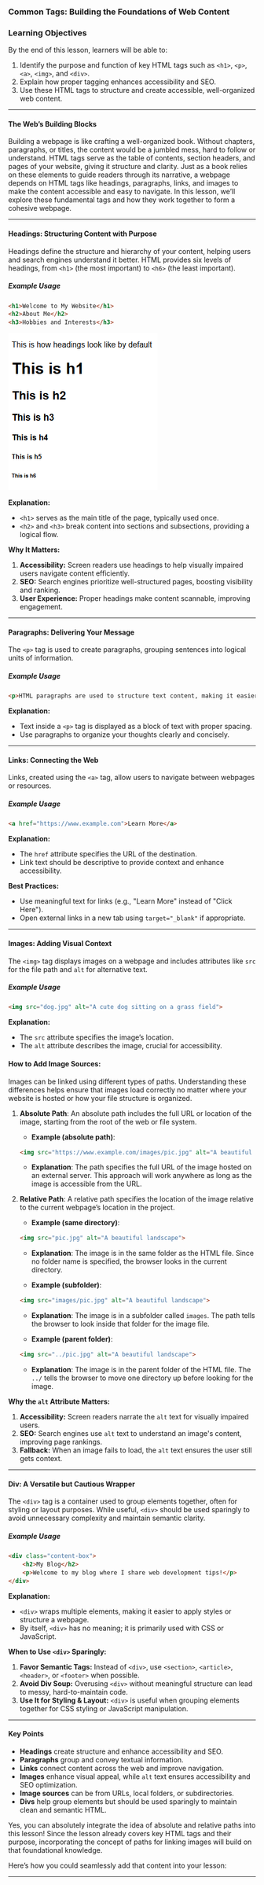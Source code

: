 ### **Common Tags: Building the Foundations of Web Content**

### **Learning Objectives**  
By the end of this lesson, learners will be able to:  

1. Identify the purpose and function of key HTML tags such as `<h1>`, `<p>`, `<a>`, `<img>`, and `<div>`.  
2. Explain how proper tagging enhances accessibility and SEO.  
3. Use these HTML tags to structure and create accessible, well-organized web content.

---

#### **The Web’s Building Blocks**  
Building a webpage is like crafting a well-organized book. Without chapters, paragraphs, or titles, the content would be a jumbled mess, hard to follow or understand. HTML tags serve as the table of contents, section headers, and pages of your website, giving it structure and clarity. Just as a book relies on these elements to guide readers through its narrative, a webpage depends on HTML tags like headings, paragraphs, links, and images to make the content accessible and easy to navigate. In this lesson, we’ll explore these fundamental tags and how they work together to form a cohesive webpage.

---

#### **Headings: Structuring Content with Purpose**  
Headings define the structure and hierarchy of your content, helping users and search engines understand it better. HTML provides six levels of headings, from `<h1>` (the most important) to `<h6>` (the least important).  

##### **Example Usage**  
```html
<h1>Welcome to My Website</h1>
<h2>About Me</h2>
<h3>Hobbies and Interests</h3>
```

<img src="./Assets/heading_actual.png" alt="actual heading">

**Explanation:**  
- `<h1>` serves as the main title of the page, typically used once.  
- `<h2>` and `<h3>` break content into sections and subsections, providing a logical flow.  

**Why It Matters:**  
1. **Accessibility:** Screen readers use headings to help visually impaired users navigate content efficiently.  
2. **SEO:** Search engines prioritize well-structured pages, boosting visibility and ranking.  
3. **User Experience:** Proper headings make content scannable, improving engagement.  

---

#### **Paragraphs: Delivering Your Message**  
The `<p>` tag is used to create paragraphs, grouping sentences into logical units of information.  

##### **Example Usage**  
```html
<p>HTML paragraphs are used to structure text content, making it easier to read and understand.</p>
```

**Explanation:**  
- Text inside a `<p>` tag is displayed as a block of text with proper spacing.  
- Use paragraphs to organize your thoughts clearly and concisely.  

---

#### **Links: Connecting the Web**  
Links, created using the `<a>` tag, allow users to navigate between webpages or resources.  

##### **Example Usage**  
```html
<a href="https://www.example.com">Learn More</a>
```

**Explanation:**  
- The `href` attribute specifies the URL of the destination.  
- Link text should be descriptive to provide context and enhance accessibility.  

**Best Practices:**  
- Use meaningful text for links (e.g., "Learn More" instead of "Click Here").  
- Open external links in a new tab using `target="_blank"` if appropriate.

---

#### **Images: Adding Visual Context**  
The `<img>` tag displays images on a webpage and includes attributes like `src` for the file path and `alt` for alternative text.  

##### **Example Usage**  
```html
<img src="dog.jpg" alt="A cute dog sitting on a grass field">
```

**Explanation:**  
- The `src` attribute specifies the image’s location.  
- The `alt` attribute describes the image, crucial for accessibility.  

#### How to Add Image Sources:
Images can be linked using different types of paths. Understanding these differences helps ensure that images load correctly no matter where your website is hosted or how your file structure is organized.

1. **Absolute Path**: An absolute path includes the full URL or location of the image, starting from the root of the web or file system.

   - **Example (absolute path)**:
   ```html
   <img src="https://www.example.com/images/pic.jpg" alt="A beautiful landscape">
   ```
   - **Explanation**: The path specifies the full URL of the image hosted on an external server. This approach will work anywhere as long as the image is accessible from the URL.

2. **Relative Path**: A relative path specifies the location of the image relative to the current webpage’s location in the project. 

   - **Example (same directory)**:
   ```html
   <img src="pic.jpg" alt="A beautiful landscape">
   ```
   - **Explanation**: The image is in the same folder as the HTML file. Since no folder name is specified, the browser looks in the current directory.

   - **Example (subfolder)**:
   ```html
   <img src="images/pic.jpg" alt="A beautiful landscape">
   ```
   - **Explanation**: The image is in a subfolder called `images`. The path tells the browser to look inside that folder for the image file.

   - **Example (parent folder)**:
   ```html
   <img src="../pic.jpg" alt="A beautiful landscape">
   ```
   - **Explanation**: The image is in the parent folder of the HTML file. The `../` tells the browser to move one directory up before looking for the image.


**Why the `alt` Attribute Matters:**  
1. **Accessibility:** Screen readers narrate the `alt` text for visually impaired users.  
2. **SEO:** Search engines use `alt` text to understand an image's content, improving page rankings.  
3. **Fallback:** When an image fails to load, the `alt` text ensures the user still gets context.

---

#### **Div: A Versatile but Cautious Wrapper**  
The `<div>` tag is a container used to group elements together, often for styling or layout purposes. While useful, `<div>` should be used sparingly to avoid unnecessary complexity and maintain semantic clarity. 

##### **Example Usage**  
```html
<div class="content-box">
    <h2>My Blog</h2>
    <p>Welcome to my blog where I share web development tips!</p>
</div>
```

**Explanation:**  
- `<div>` wraps multiple elements, making it easier to apply styles or structure a webpage.  
- By itself, `<div>` has no meaning; it is primarily used with CSS or JavaScript.  

**When to Use `<div>` Sparingly:**  
1. **Favor Semantic Tags:** Instead of `<div>`, use `<section>`, `<article>`, `<header>`, or `<footer>` when possible.  
2. **Avoid Div Soup:** Overusing `<div>` without meaningful structure can lead to messy, hard-to-maintain code.  
3. **Use It for Styling & Layout:** `<div>` is useful when grouping elements together for CSS styling or JavaScript manipulation.  

---

#### **Key Points**  
- **Headings** create structure and enhance accessibility and SEO.  
- **Paragraphs** group and convey textual information.  
- **Links** connect content across the web and improve navigation.  
- **Images** enhance visual appeal, while `alt` text ensures accessibility and SEO optimization.  
- **Image sources** can be from URLs, local folders, or subdirectories.  
- **Divs** help group elements but should be used sparingly to maintain clean and semantic HTML.



Yes, you can absolutely integrate the idea of absolute and relative paths into this lesson! Since the lesson already covers key HTML tags and their purpose, incorporating the concept of paths for linking images will build on that foundational knowledge.

Here’s how you could seamlessly add that content into your lesson:

---
